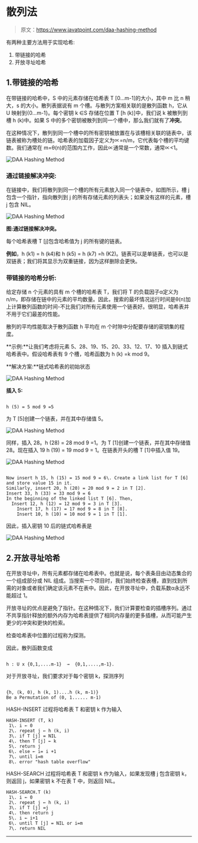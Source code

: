 # 散列法

> 原文：<https://www.javatpoint.com/daa-hashing-method>

有两种主要方法用于实现哈希:

1.  带链接的哈希
2.  开放寻址哈希

## 1.带链接的哈希

在带链接的哈希中，S 中的元素存储在哈希表 T [0...m-1]的大小，其中 m 比 n 稍大，s 的大小。散列表据说有 m 个槽。与散列方案相关联的是散列函数 h，它从 U 映射到{0...m-1}。每个密钥 k ∈S 存储在位置 T [h (k)]中，我们说 k 被散列到槽 h (k)中。如果 S 中的多个密钥被散列到同一个槽中，那么我们就有了**冲突**。

在这种情况下，散列到同一个槽中的所有密钥被放置在与该槽相关联的链表中，该链表被称为槽处的链。哈希表的加载因子定义为∝=n/m，它代表每个槽的平均键数。我们通常在 m=θ(n)的范围内工作，因此∝通常是一个常数，通常∝<1。

![DAA Hashing Method](img/a13fc592ae3a442d4b2b9adfc7115ca4.png)

### 通过链接解决冲突:

在链接中，我们将散列到同一个槽的所有元素放入同一个链表中，如图所示，槽 j 包含一个指针，指向散列到 j 的所有存储元素的列表头；如果没有这样的元素，槽 j 包含 NIL。

![DAA Hashing Method](img/854e1f7690331935cff9a47acc6241b9.png)

**图:通过链接解决冲突。**

每个哈希表槽 T [j]包含哈希值为 j 的所有键的链表。

**例如**，h (k1) = h (k4)和 h (k5) = h (k7) =h (K2)。链表可以是单链表，也可以是双链表；我们将其显示为双重链接，因为这样删除会更快。

### 带链接的哈希分析:

给定存储 n 个元素的具有 m 个槽的哈希表 T，我们将 T 的负载因子α定义为 n/m，即存储在链中的元素的平均数量。因此，搜索的最坏情况运行时间是θ(n)加上计算散列函数的时间-不比我们对所有元素使用一个链表好。很明显，哈希表并不用于它们最差的性能。

散列的平均性能取决于散列函数 h 平均在 m 个时隙中分配要存储的密钥集的程度。

**示例:**让我们考虑将元素 5、28、19、15、20、33、12、17、10 插入到链式哈希表中。假设哈希表有 9 个槽，哈希函数为 h (k) =k mod 9。

**解决方案:**链式哈希表的初始状态

![DAA Hashing Method](img/76111811a38be638ef8a78e8dce69770.png)

**插入 5:**

```

h (5) = 5 mod 9 =5

```

为 T [5]创建一个链表，并在其中存储值 5。

![DAA Hashing Method](img/1eec25d5aa130a3eba37d48117f6ca00.png)

同样，插入 28。h (28) = 28 mod 9 =1。为 T [1]创建一个链表，并在其中存储值 28。现在插入 19 h (19) = 19 mod 9 = 1。在链表开头的槽 T [1]中插入值 19。

![DAA Hashing Method](img/e0973c2a0cb3dbea8f74cce212bd22e3.png)

```

Now insert h 15, h (15) = 15 mod 9 = 6\. Create a link list for T [6] and store value 15 in it.
Similarly, insert 20, h (20) = 20 mod 9 = 2 in T [2].
Insert 33, h (33) = 33 mod 9 = 6
In the beginning of the linked list T [6]. Then,
  Insert 12, h (12) = 12 mod 9 = 3 in T [3].
    Insert 17, h (17) = 17 mod 9 = 8 in T [8].
    Insert 10, h (10) = 10 mod 9 = 1 in T [1].

```

因此，插入密钥 10 后的链式哈希表是

![DAA Hashing Method](img/0854549568ad167b0bac6136805f41e6.png)

## 2.开放寻址哈希

在开放寻址中，所有元素都存储在哈希表中。也就是说，每个表条目由动态集合的一个组成部分或 NIL 组成。当搜索一个项目时，我们始终检查表槽，直到找到所需的对象或者我们确定该元素不在表中。因此，在开放寻址中，负载系数α永远不能超过 1。

开放寻址的优点是避免了指针。在这种情况下，我们计算要检查的插槽序列。通过不共享指针释放的额外内存为哈希表提供了相同内存量的更多插槽，从而可能产生更少的冲突和更快的检索。

检查哈希表中位置的过程称为探测。

因此，散列函数变成

```

h : U x {0,1,....m-1}  →  {0,1,....,m-1}.  

```

对于开放寻址，我们要求对于每个密钥 k，探测序列

```

{h, (k, 0), h (k, 1)....h (k, m-1)}
Be a Permutation of (0, 1...... m-1)

```

HASH-INSERT 过程将哈希表 T 和密钥 k 作为输入

```
HASH-INSERT (T, k)
 1\. i ← 0
 2\. repeat j ← h (k, i)
 3\. if T [j] = NIL
 4\. then T [j] ← k
 5\. return j
 6\. else ← i= i +1
 7\. until i=m
 8\. error "hash table overflow"

```

HASH-SEARCH 过程将哈希表 T 和密钥 k 作为输入，如果发现槽 j 包含密钥 k，则返回 j，如果密钥 k 不在表 T 中，则返回 NIL。

```
HASH-SEARCH.T (k)
 1\. i ← 0
 2\. repeat j ← h (k, i)
 3\. if T [j] =j
 4\. then return j
 5\. i ← i+1
 6\. until T [j] = NIL or i=m
 7\. return NIL

```

* * *